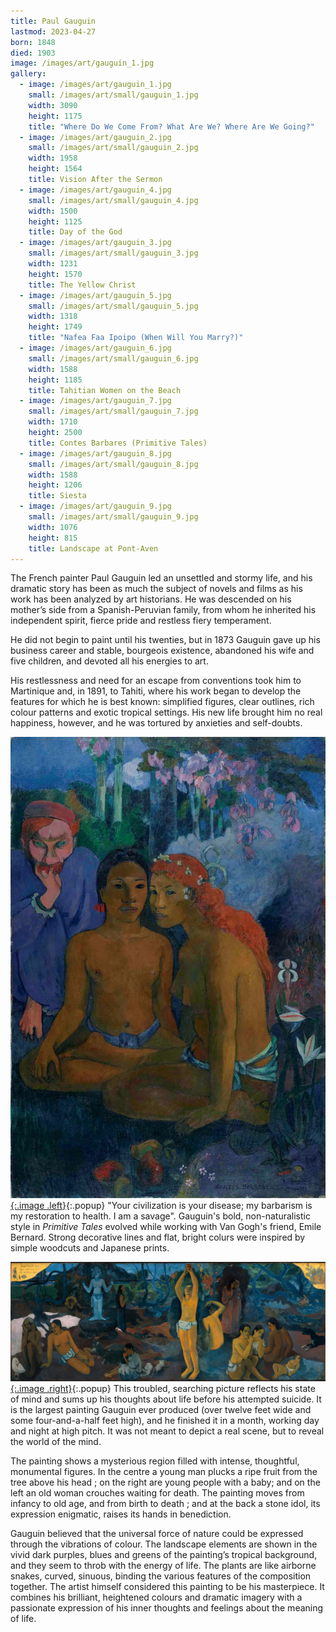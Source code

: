 ```yaml
---
title: Paul Gauguin
lastmod: 2023-04-27
born: 1848
died: 1903
image: /images/art/gauguin_1.jpg
gallery:
  - image: /images/art/gauguin_1.jpg
    small: /images/art/small/gauguin_1.jpg
    width: 3090
    height: 1175
    title: "Where Do We Come From? What Are We? Where Are We Going?"
  - image: /images/art/gauguin_2.jpg
    small: /images/art/small/gauguin_2.jpg
    width: 1958
    height: 1564
    title: Vision After the Sermon
  - image: /images/art/gauguin_4.jpg
    small: /images/art/small/gauguin_4.jpg
    width: 1500
    height: 1125
    title: Day of the God
  - image: /images/art/gauguin_3.jpg
    small: /images/art/small/gauguin_3.jpg
    width: 1231
    height: 1570
    title: The Yellow Christ
  - image: /images/art/gauguin_5.jpg
    small: /images/art/small/gauguin_5.jpg
    width: 1318
    height: 1749
    title: "Nafea Faa Ipoipo (When Will You Marry?)"
  - image: /images/art/gauguin_6.jpg
    small: /images/art/small/gauguin_6.jpg
    width: 1588
    height: 1185
    title: Tahitian Women on the Beach
  - image: /images/art/gauguin_7.jpg
    small: /images/art/small/gauguin_7.jpg
    width: 1710
    height: 2500
    title: Contes Barbares (Primitive Tales)
  - image: /images/art/gauguin_8.jpg
    small: /images/art/small/gauguin_8.jpg
    width: 1588
    height: 1206
    title: Siesta
  - image: /images/art/gauguin_9.jpg
    small: /images/art/small/gauguin_9.jpg
    width: 1076
    height: 815
    title: Landscape at Pont-Aven
---
```


The French painter Paul Gauguin led an unsettled and stormy life, and his
dramatic story has been as much the subject of novels and films as his work has
been analyzed by art historians. He was descended on his mother’s side from a
Spanish-Peruvian family, from whom he inherited his independent spirit, fierce
pride and restless fiery temperament.

He did not begin to paint until his twenties, but in 1873 Gauguin gave up his
business career and stable, bourgeois existence, abandoned his wife and five
children, and devoted all his energies to art.

His restlessness and need for an escape from conventions took him to Martinique
and, in 1891, to Tahiti, where his work began to develop the features for which
he is best known: simplified figures, clear outlines, rich colour patterns and
exotic tropical settings. His new life brought him no real happiness, however,
and he was tortured by anxieties and self-doubts.

[![Contes Barbares (Primitive Tales)](/images/art/gauguin_7.jpg){:.image .left}](/images/art/gauguin_7.jpg){:.popup}
"Your civilization is your disease; my barbarism is my restoration to health. I
am a savage". Gauguin's bold, non-naturalistic style in _Primitive Tales_
evolved while working with Van Gogh's friend, Emile Bernard. Strong decorative
lines and flat, bright colurs were inspired by simple woodcuts and Japanese
prints.

[![Where Do We Come From? What Are We? Where Are We Going?](/images/art/gauguin_1.jpg){:.image .right}](/images/art/gauguin_1.jpg){:.popup}
This troubled, searching picture reflects his state of mind and sums up his
thoughts about life before his attempted suicide. It is the largest painting
Gauguin ever produced (over twelve feet wide and some four-and-a-half feet
high), and he finished it in a month, working day and night at high pitch. It
was not meant to depict a real scene, but to reveal the world of the mind.

The painting shows a mysterious region filled with intense, thoughtful,
monumental figures. In the centre a young man plucks a ripe fruit from the tree
above his head ; on the right are young people with a baby; and on the left an
old woman crouches waiting for death. The painting moves from infancy to old
age, and from birth to death ; and at the back a stone idol, its expression
enigmatic, raises its hands in benediction.

Gauguin believed that the universal force of nature could be expressed through
the vibrations of colour. The landscape elements are shown in the vivid dark
purples, blues and greens of the painting’s tropical background, and they seem
to throb with the energy of life. The plants are like airborne snakes, curved,
sinuous, binding the various features of the composition together. The artist
himself considered this painting to be his masterpiece. It combines his
brilliant, heightened colours and dramatic imagery with a passionate expression
of his inner thoughts and feelings about the meaning of life.

